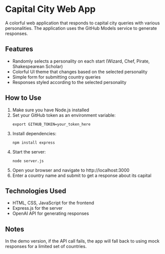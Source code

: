 # Capital City Web App

A colorful web application that responds to capital city queries with various personalities. The application uses the GitHub Models service to generate responses.

## Features

- Randomly selects a personality on each start (Wizard, Chef, Pirate, Shakespearean Scholar)
- Colorful UI theme that changes based on the selected personality
- Simple form for submitting country queries
- Responses styled according to the selected personality

## How to Use

1. Make sure you have Node.js installed
2. Set your GitHub token as an environment variable:
   ```
   export GITHUB_TOKEN=your_token_here
   ```
3. Install dependencies:
   ```
   npm install express
   ```
4. Start the server:
   ```
   node server.js
   ```
5. Open your browser and navigate to http://localhost:3000
6. Enter a country name and submit to get a response about its capital

## Technologies Used

- HTML, CSS, JavaScript for the frontend
- Express.js for the server
- OpenAI API for generating responses

## Notes

In the demo version, if the API call fails, the app will fall back to using mock responses for a limited set of countries.